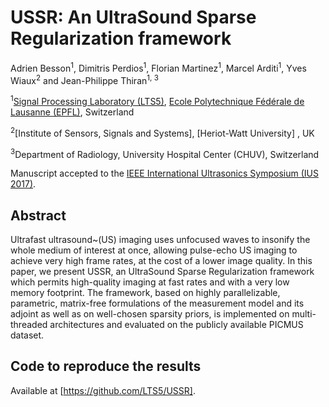 # USSR: An UltraSound Sparse Regularization framework
[Ecole Polytechnique Fédérale de Lausanne (EPFL)]: http://www.epfl.ch/
[Signal Processing Laboratory (LTS5)]: http://lts5www.epfl.ch
[IEEE International Ultrasonics Symposium (IUS 2017)]: http://2017.ieeeicip.org/

Adrien Besson<sup>1</sup>, Dimitris Perdios<sup>1</sup>, Florian Martinez<sup>1</sup>, Marcel Arditi<sup>1</sup>, Yves Wiaux<sup>2</sup> and Jean-Philippe Thiran<sup>1, 3</sup>

<sup>1</sup>[Signal Processing Laboratory (LTS5)], [Ecole Polytechnique Fédérale de Lausanne (EPFL)], Switzerland

<sup>2</sup>[Institute of Sensors, Signals and Systems], [Heriot-Watt University] , UK

<sup>3</sup>Department of Radiology, University Hospital Center (CHUV), Switzerland

Manuscript accepted to the [IEEE International Ultrasonics Symposium (IUS 2017)].

## Abstract
Ultrafast ultrasound~(US) imaging uses unfocused waves to insonify the whole medium of interest at once, allowing pulse-echo US imaging to achieve very high frame rates, at the cost of a lower image quality. In this paper, we present USSR, an UltraSound Sparse Regularization framework which permits high-quality imaging at fast rates and with a very low memory footprint. The framework, based on highly parallelizable, parametric, matrix-free formulations of the measurement model and its adjoint as well as on well-chosen sparsity priors, is implemented on multi-threaded architectures and evaluated on the publicly available PICMUS dataset.

## Code to reproduce the results
Available at [https://github.com/LTS5/USSR].
